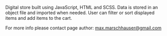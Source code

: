 Digital store built using JavaScript, HTML and SCSS. Data is stored in an object file and imported when needed. User can filter or sort displayed items and add items to the cart.

For more info please contact page author: max.marschhauser@gmail.com
